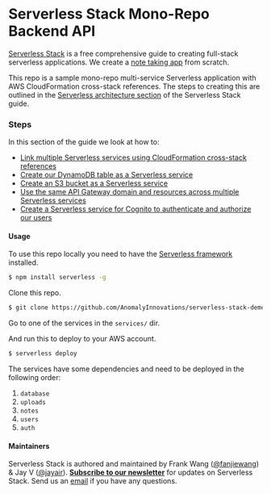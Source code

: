 # Serverless Stack Mono-Repo Backend API

[Serverless Stack](https://serverless-stack.com) is a free comprehensive guide to creating full-stack serverless applications. We create a [note taking app](https://demo2.serverless-stack.com) from scratch.

This repo is a sample mono-repo multi-service Serverless application with AWS CloudFormation cross-stack references. The steps to creating this are outlined in the [Serverless architecture section](http://serverless-stack.com/#extra-sls-architecture) of the Serverless Stack guide.

### Steps

In this section of the guide we look at how to:

- [Link multiple Serverless services using CloudFormation cross-stack references](https://serverless-stack.com/chapters/cross-stack-references-in-serverless.html)
- [Create our DynamoDB table as a Serverless service](https://serverless-stack.com/chapters/dynamodb-as-a-serverless-service.html)
- [Create an S3 bucket as a Serverless service](https://serverless-stack.com/chapters/s3-as-a-serverless-service.html)
- [Use the same API Gateway domain and resources across multiple Serverless services](https://serverless-stack.com/chapters/api-gateway-domains-across-services.html)
- [Create a Serverless service for Cognito to authenticate and authorize our users](https://serverless-stack.com/chapters/cognito-as-a-serverless-service.html)

#### Usage

To use this repo locally you need to have the [Serverless framework](https://serverless.com) installed.

``` bash
$ npm install serverless -g
```

Clone this repo.

``` bash
$ git clone https://github.com/AnomalyInnovations/serverless-stack-demo-ext-api
```

Go to one of the services in the `services/` dir.

And run this to deploy to your AWS account.

``` bash
$ serverless deploy
```

The services have some dependencies and need to be deployed in the following order:

1. `database`
2. `uploads`
3. `notes`
4. `users`
5. `auth`

#### Maintainers

Serverless Stack is authored and maintained by Frank Wang ([@fanjiewang](https://twitter.com/fanjiewang)) & Jay V ([@jayair](https://twitter.com/jayair)). [**Subscribe to our newsletter**](https://emailoctopus.com/lists/1c11b9a8-1500-11e8-a3c9-06b79b628af2/forms/subscribe) for updates on Serverless Stack. Send us an [email][Email] if you have any questions.

[Email]: mailto:contact@anoma.ly


